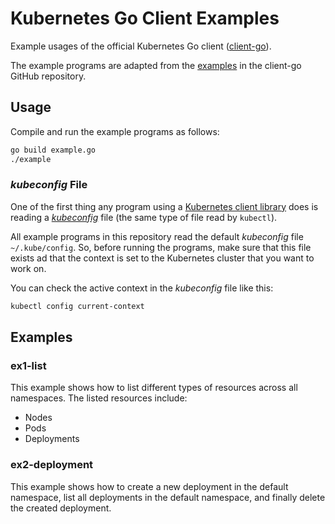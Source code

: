 # Kubernetes Go Client Examples

Example usages of the official Kubernetes Go client ([client-go](https://github.com/kubernetes/client-go)).

The example programs are adapted from the [examples](https://github.com/kubernetes/client-go/tree/master/examples) in the client-go GitHub repository.

## Usage

Compile and run the example programs as follows:

~~~bash
go build example.go
./example
~~~

### *kubeconfig* File

One of the first thing any program using a [Kubernetes client library](https://kubernetes.io/docs/reference/using-api/client-libraries/) does is reading a [*kubeconfig*](https://kubernetes.io/docs/concepts/configuration/organize-cluster-access-kubeconfig/) file (the same type of file read by `kubectl`).

All example programs in this repository read the default *kubeconfig* file `~/.kube/config`. So, before running the programs, make sure that this file exists ad that the context is set to the Kubernetes cluster that you want to work on.

You can check the active context in the *kubeconfig* file like this:

~~~bash
kubectl config current-context
~~~

## Examples

### ex1-list

This example shows how to list different types of resources across all namespaces. The listed resources include:

- Nodes
- Pods
- Deployments

### ex2-deployment

This example shows how to create a new deployment in the default namespace, list all deployments in the default namespace, and finally delete the created deployment.
